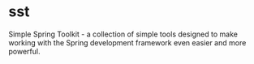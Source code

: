 # sst
Simple Spring Toolkit - a collection of simple tools designed to make working with the Spring development framework even easier and more powerful.
